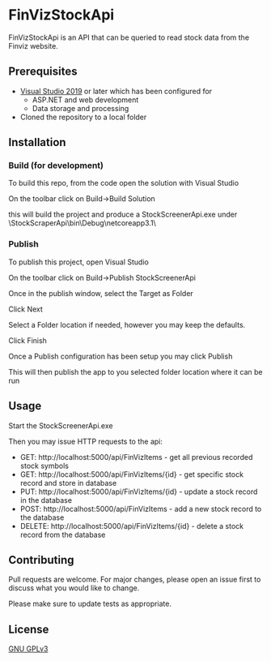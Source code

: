 
# FinVizStockApi

FinVizStockApi is an API that can be queried to read stock data from the Finviz website.

## Prerequisites

- [Visual Studio 2019](https://visualstudio.microsoft.com/downloads/) or later which has been configured for
  - ASP.NET and web development
  - Data storage and processing
- Cloned the repository to a local folder

## Installation

### Build (for development)

To build this repo, from the code open the solution with Visual Studio

On the toolbar click on Build->Build Solution

this will build the project and produce a StockScreenerApi.exe under <repo-folder>\StockScraperApi\bin\Debug\netcoreapp3.1\

### Publish

To publish this project, open Visual Studio

On the toolbar click on Build->Publish StockScreenerApi

Once in the publish window, select the Target as Folder

Click Next

Select a Folder location if needed, however you may keep the defaults.

Click Finish

Once a Publish configuration has been setup you may click Publish

This will then publish the app to you selected folder location where it can be run

## Usage

Start the StockScreenerApi.exe

Then you may issue HTTP requests to the api:

- GET: http://localhost:5000/api/FinVizItems - get all previous recorded stock symbols
- GET: http://localhost:5000/api/FinVizItems/{id} - get specific stock record and store in database
- PUT: http://localhost:5000/api/FinVizItems/{id} - update a stock record in the database
- POST: http://localhost:5000/api/FinVizItems - add a new stock record to the database
- DELETE: http://localhost:5000/api/FinVizItems/{id} - delete a stock record from the database

## Contributing

Pull requests are welcome. For major changes, please open an issue first to discuss what you would like to change.

Please make sure to update tests as appropriate.

## License

[GNU GPLv3](https://www.gnu.org/licenses/gpl-3.0.en.html)
